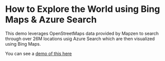 # How to Explore the World using Bing Maps &amp; Azure Search

This demo leverages OpenStreetMaps data provided by Mapzen to search through over 26M locations usig Azure Search which are then visualized using Bing Maps.

You can see a [demo of this here](http://osmsearch.azurewebsites.net/)

